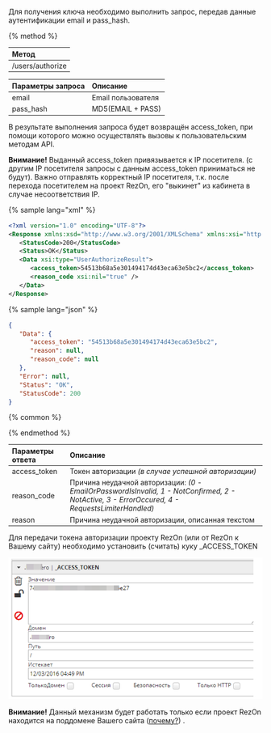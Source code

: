 Для получения ключа необходимо выполнить запрос, передав данные аутентификации email и pass\_hash.

{% method %}

| Метод |
| :--- |
| /users/authorize |

| Параметры запроса | Описание |
| :--- | :--- |
| email | Email пользователя |
| pass\_hash | MD5\(EMAIL + PASS\) |

В результате выполнения запроса будет возвращён access\_token, при помощи которого можно осуществлять вызовы к пользовательским методам API.

**Внимание!** Выданный access\_token привязывается к IP посетителя. \(с другим IP посетителя запросы с данным access\_token приниматься не будут\). Важно отправлять корректный IP посетителя, т.к. после перехода посетителем на проект RezOn, его "выкинет" из кабинета в случае несоответствия IP.



{% sample lang="xml" %}

```xml
<?xml version="1.0" encoding="UTF-8"?>
<Response xmlns:xsd="http://www.w3.org/2001/XMLSchema" xmlns:xsi="http://www.w3.org/2001/XMLSchema-instance">
   <StatusCode>200</StatusCode>
   <Status>OK</Status>
   <Data xsi:type="UserAuthorizeResult">
      <access_token>54513b68a5e301494174d43eca63e5bc2</access_token>
      <reason_code xsi:nil="true" />
   </Data>
</Response>
```

{% sample lang="json" %}

```json
{
   "Data": {
      "access_token": "54513b68a5e301494174d43eca63e5bc2",
      "reason": null,
      "reason_code": null
   },
   "Error": null,
   "Status": "OK",
   "StatusCode": 200
}
```
{% common %}


{% endmethod %}

| Параметры ответа | Описание |
| :--- | :--- |
| access\_token | Токен авторизации _\(в случае успешной авторизации\)_ |
| reason\_code | Причина неудачной авторизации: _\(0 - EmailOrPasswordIsInvalid, 1 - NotConfirmed, 2 - NotActive, 3 - ErrorOccured, 4 - RequestsLimiterHandled\)_ |
| reason | Причина неудачной авторизации, описанная текстом |

Для передачи токена авторизации проекту RezOn \(или от RezOn к Вашему сайту\) необходимо установить \(считать\) куку \_ACCESS\_TOKEN

![](/assets/2017-05-07_18-43-03.png)


**Внимание!** Данный механизм будет работать только если проект RezOn находится на поддомене Вашего сайта \([почему?](http://stackoverflow.com/a/1063760/2114398)\) .

